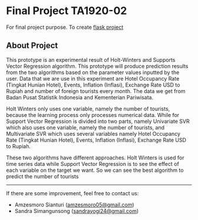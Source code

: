 # Final Project TA1920-02
For final project purpose.
To create [flask project](https://code.visualstudio.com/docs/python/tutorial-flask)

## About Project
This prototype is an experimental result of Holt-Winters and Supports Vector Regression algorithm. This prototype will produce prediction results from the two algorithms based on the parameter values inputted by the user. Data that we are use in this experiment are Hotel Occupancy Rate (Tingkat Hunian Hotel), Events, Inflation (Inflasi), Exchange Rate USD to Rupiah and number of foreign tourists every month. The data we get from Badan Pusat Statistik Indonesia and Kementerian Pariwisata.

Holt Winters only uses one variable, namely the number of tourists, because the learning process only processes numerical data. While for Support Vector Regression is divided into two parts, namely Univariate SVR which also uses one variable, namely the number of tourists, and Multivariate SVR which uses several variables namely Hotel Occupancy Rate (Tingkat Hunian Hotel), Events, Inflation (Inflasi), Exchange Rate USD to Rupiah.

These two algorithms have different approaches. Holt Winters is used for time series data while Support Vector Regression is to see the effect of each variable on the target we want. So we can see the best algorithm to predict the number of tourists

------
If there are some improvement, feel free to contact us:
* Amzesmoro Sianturi (amzesmoro05@gmail.com)
* Sandra Simangunsong (sandrayogi24@gmail.com)

